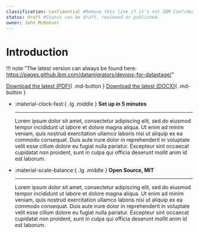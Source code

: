 ```yaml
---
classification: confidential #Remove this line if it's not IBM Confidential.
status: draft #Status can be draft, reviewed or published.
owner: John McKeever
---
```

# Introduction

!!! note "The latest version can always be found here: https://pages.github.ibm.com/datamigrators/devops-for-datastage/"

[Download the latest (PDF)](pdf/devops-for-datastage.pdf){ .md-button } [Download the latest (DOCX)](out/devops-for-datastage.docx){ .md-button }

<div class="grid cards" markdown>

-   :material-clock-fast:{ .lg .middle } __Set up in 5 minutes__

    ---

    Lorem ipsum dolor sit amet, consectetur adipiscing elit, sed do eiusmod tempor incididunt ut labore et dolore magna aliqua. Ut enim ad minim veniam, quis nostrud exercitation ullamco laboris nisi ut aliquip ex ea commodo consequat. Duis aute irure dolor in reprehenderit in voluptate velit esse cillum dolore eu fugiat nulla pariatur. Excepteur sint occaecat cupidatat non proident, sunt in culpa qui officia deserunt mollit anim id est laborum.

-   :material-scale-balance:{ .lg .middle } __Open Source, MIT__

    ---

    Lorem ipsum dolor sit amet, consectetur adipiscing elit, sed do eiusmod tempor incididunt ut labore et dolore magna aliqua. Ut enim ad minim veniam, quis nostrud exercitation ullamco laboris nisi ut aliquip ex ea commodo consequat. Duis aute irure dolor in reprehenderit in voluptate velit esse cillum dolore eu fugiat nulla pariatur. Excepteur sint occaecat cupidatat non proident, sunt in culpa qui officia deserunt mollit anim id est laborum.

</div>

